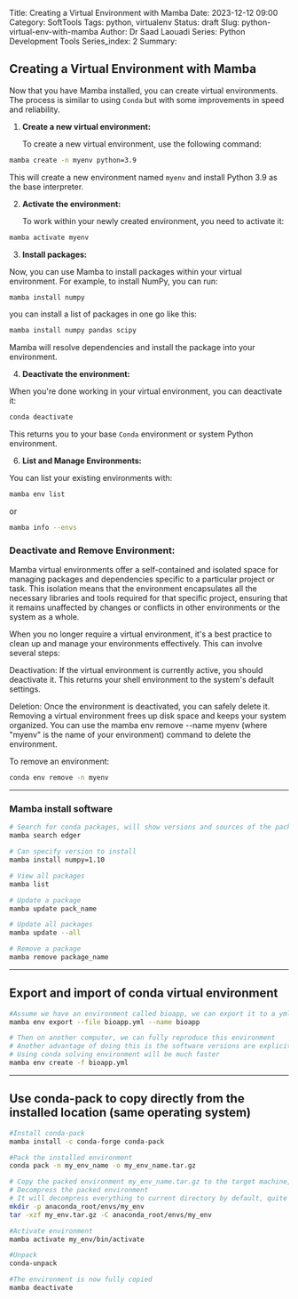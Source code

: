 Title: Creating a Virtual Environment with Mamba
Date: 2023-12-12 09:00
Category: SoftTools
Tags: python, virtualenv
Status: draft
Slug: python-virtual-env-with-mamba
Author: Dr Saad Laouadi
Series: Python Development Tools
Series_index: 2
Summary: 

## Creating a Virtual Environment with Mamba

Now that you have Mamba installed, you can create virtual environments. The process is similar to using `Conda` but with some improvements in speed and reliability.

1. **Create a new virtual environment:**

    To create a new virtual environment, use the following command:
   
```bash
mamba create -n myenv python=3.9
```

This will create a new environment named `myenv` and install Python 3.9 as the base interpreter.

2. **Activate the environment:**

    To work within your newly created environment, you need to activate it:

```bash
mamba activate myenv
```

3. **Install packages:**

Now, you can use Mamba to install packages within your virtual environment. For example, to install NumPy, you can run:

```bash
mamba install numpy
```

you can install a list of packages in one go like this:

```bash
mamba install numpy pandas scipy
```

Mamba will resolve dependencies and install the package into your environment.

4. **Deactivate the environment:**

 When you're done working in your virtual environment, you can deactivate it:

```bash
conda deactivate
```

This returns you to your base `Conda` environment or system Python environment.


6. **List and Manage Environments:**

You can list your existing environments with:

```bash
mamba env list
```

or 

```bash
mamba info --envs
```

### Deactivate and Remove Environment:

Mamba virtual environments offer a self-contained and isolated space for managing packages and dependencies specific to a particular project or task. This isolation means that the environment encapsulates all the necessary libraries and tools required for that specific project, ensuring that it remains unaffected by changes or conflicts in other environments or the system as a whole.

When you no longer require a virtual environment, it's a best practice to clean up and manage your environments effectively. This can involve several steps:

Deactivation: If the virtual environment is currently active, you should deactivate it. This returns your shell environment to the system's default settings.

Deletion: Once the environment is deactivated, you can safely delete it. Removing a virtual environment frees up disk space and keeps your system organized. You can use the mamba env remove --name myenv (where "myenv" is the name of your environment) command to delete the environment.

To remove an environment:

```bash
conda env remove -n myenv
```
-----------------------------------------------------------------------------------------

### Mamba install software

```bash
# Search for conda packages, will show versions and sources of the package
mamba search edger

# Can specify version to install
mamba install numpy=1.10

# View all packages
mamba list

# Update a package
mamba update pack_name

# Update all packages
mamba update --all

# Remove a package
mamba remove package_name
```
-----------------------------------------------------------------------------------------
## Export and import of conda virtual environment

```bash
#Assume we have an environment called bioapp, we can export it to a yml file
mamba env export --file bioapp.yml --name bioapp

# Then on another computer, we can fully reproduce this environment
# Another advantage of doing this is the software versions are explicitly listed in the yml
# Using conda solving environment will be much faster
mamba env create -f bioapp.yml
```

-----------------------------------------------------------------------------------------

## Use conda-pack to copy directly from the installed location (same operating system)


```bash
#Install conda-pack
mamba install -c conda-forge conda-pack

#Pack the installed environment
conda pack -n my_env_name -o my_env_name.tar.gz

# Copy the packed environment my_env_name.tar.gz to the target machine, and decompress it to any directory, generally recommended under envs directory (anaconda_root/envs). (Note: replace anaconda_root with your own conda install path.)
# Decompress the packed environment
# It will decompress everything to current directory by default, quite spectacular -C must be specified
mkdir -p anaconda_root/envs/my_env
tar -xzf my_env.tar.gz -C anaconda_root/envs/my_env

#Activate environment
mamba activate my_env/bin/activate

#Unpack
conda-unpack

#The environment is now fully copied
mamba deactivate
```
